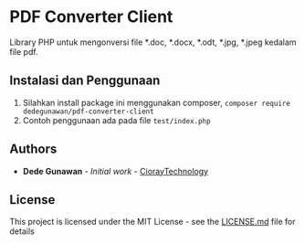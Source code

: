 # PDF Converter Client

Library PHP untuk mengonversi file *.doc, *.docx, *.odt, *.jpg, *.jpeg kedalam file pdf.

## Instalasi dan Penggunaan

1. Silahkan install package ini menggunakan composer, `composer require dedegunawan/pdf-converter-client`
2. Contoh penggunaan ada pada file `test/index.php` 

## Authors

* **Dede Gunawan** - *Initial work* - [CiorayTechnology](https://cioray.tech/)

## License

This project is licensed under the MIT License - see the [LICENSE.md](LICENSE.md) file for details

